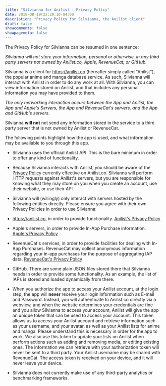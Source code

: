 ```yaml
---
title: "Silvianna for Anilist - Privacy Policy"
date: 2019-08-19T22:29:10-04:00
description: "Privacy Policy for Silvianna, the Anilist client"
draft: false
showcomments: false
showpagemeta: false
---
```


The Privacy Policy for Silvianna can be resumed in one sentence:

*Silvianna will not store your information, personal or otherwise, in any third-party servers not owned by Anilist.co, Apple, RevenueCat, or GitHub.*

Silvianna is a client for https://anilist.co (hereafter simply called "Anilist"), the popular anime and manga database service. As such, Silvianna will interact with Anilist in order to do any work at all. With Silvianna, you can view information stored on Anilist, and that includes any personal information you may have provided to them.

*The only networking interaction occurs between the App and Anilist, the App and Apple's Servers, the App and RevenueCat's servers, and the App and GitHub's servers.*

Silvianna **will not** not send any information stored in the service to a third party server that is not owned by Anilist or RevenueCat.

The following points highlight how the app is used, and what information may be available to you through this app.

* Silvianna uses the official Anilist API. This is the bare minimum in order to offer any kind of functionality.
* Because Silvianna interacts with Anilist, you should be aware of the [Privacy Policy](https://anilist.co/terms) currently effective on Anilist.co. Silvianna will perform HTTP requests against Anilist's servers, but you are responsible for knowing what they may store on you when you create an account, use their website, or use their API.
* Silvianna will (willingly) only interact with servers hosted by the following entities directly. Please ensure you agree with their own Privacy Policies in order to use Silvianna:

* https://anilist.co, in order to provide functionality. [Anilist's Privacy Policy](https://anilist.co/terms)
* Apple's servers, in order to provide In-App Purchase information. [Apple's Privacy Policy](https://www.apple.com/legal/privacy/)
* RevenueCat's services, in order to provide facilities for dealing with In-App Purchases. RevenueCat may collect anonymous information regarding your in-app purchases for the purpose of aggregating IAP data. [RevenueCat's Privacy Policy](https://www.revenuecat.com/privacy)
* GitHub. There are some plain JSON files stored there that Silvianna needs in order to provide some functionality. As an example, the list of IAPs is stored and loaded dynamically from there.

* When you authorize the app to access your Anilist account, at the login step, the app will **never** receive your login information such as E-mail and Password. Instead, you will authenticate to Anilist.co directly via a webview, and when the website determines your credentials are fine and you allow Silvianna to access your account, Anilist will give the app an unique token that can be used to access your account. This token allows us to access your Anilist account and retrieve information such as your username, and your avatar, as well as your Anilist lists for anime and manga. Please understand this is necessary in order for the app to work. We also use this token to update your lists on Anilist when perform actions such as adding and removing media, or editing existing ones. The information we can retrieve with your authorization token will never be sent to a third party. Your Anilist username may be shared with RevenueCat. The access token is received on your device, and it will never leave your device.
* Silvianna does not currently make use of any third-party analytics or benchmarking frameworks.

